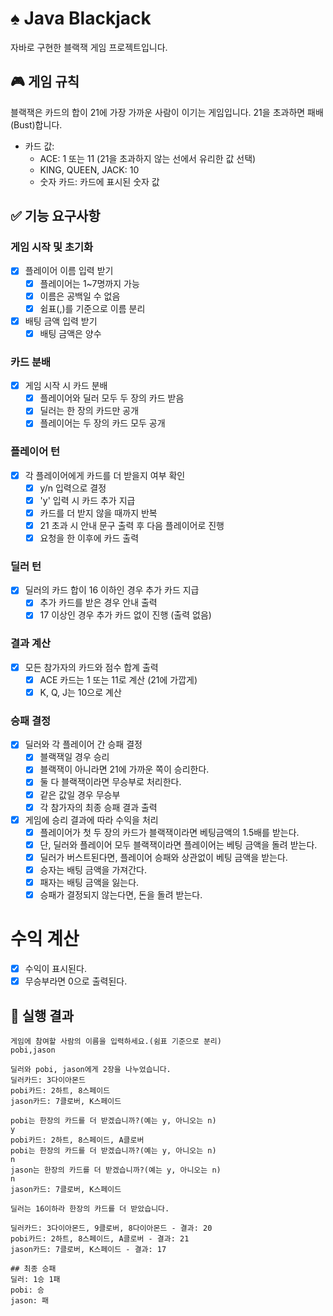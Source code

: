 # ♠️ Java Blackjack

자바로 구현한 블랙잭 게임 프로젝트입니다.

## 🎮 게임 규칙

블랙잭은 카드의 합이 21에 가장 가까운 사람이 이기는 게임입니다. 21을 초과하면 패배(Bust)합니다.

- 카드 값:
    - ACE: 1 또는 11 (21을 초과하지 않는 선에서 유리한 값 선택)
    - KING, QUEEN, JACK: 10
    - 숫자 카드: 카드에 표시된 숫자 값

## ✅ 기능 요구사항

### 게임 시작 및 초기화

- [x] 플레이어 이름 입력 받기
    - [x] 플레이어는 1~7명까지 가능
    - [x] 이름은 공백일 수 없음
    - [x] 쉼표(,)를 기준으로 이름 분리
- [x] 배팅 금액 입력 받기
    - [x] 배팅 금액은 양수

### 카드 분배

- [x] 게임 시작 시 카드 분배
    - [x] 플레이어와 딜러 모두 두 장의 카드 받음
    - [x] 딜러는 한 장의 카드만 공개
    - [x] 플레이어는 두 장의 카드 모두 공개

### 플레이어 턴

- [x] 각 플레이어에게 카드를 더 받을지 여부 확인
    - [x] y/n 입력으로 결정
    - [x] 'y' 입력 시 카드 추가 지급
    - [x] 카드를 더 받지 않을 때까지 반복
    - [x] 21 초과 시 안내 문구 출력 후 다음 플레이어로 진행
    - [x] 요청을 한 이후에 카드 출력

### 딜러 턴

- [x] 딜러의 카드 합이 16 이하인 경우 추가 카드 지급
    - [x] 추가 카드를 받은 경우 안내 출력
    - [x] 17 이상인 경우 추가 카드 없이 진행 (출력 없음)

### 결과 계산

- [x] 모든 참가자의 카드와 점수 합계 출력
    - [x] ACE 카드는 1 또는 11로 계산 (21에 가깝게)
    - [x] K, Q, J는 10으로 계산

### 승패 결정

- [x] 딜러와 각 플레이어 간 승패 결정
    - [x] 블랙잭일 경우 승리
    - [x] 블랙잭이 아니라면 21에 가까운 쪽이 승리한다.
    - [x] 둘 다 블랙잭이라면 무승부로 처리한다.
    - [x] 같은 값일 경우 무승부
    - [x] 각 참가자의 최종 승패 결과 출력
- [x] 게임에 승리 결과에 따라 수익을 처리
    - [x] 플레이어가 첫 두 장의 카드가 블랙잭이라면 베팅금액의 1.5배를 받는다.
    - [x] 단, 딜러와 플레이어 모두 블랙잭이라면 플레이어는 베팅 금액을 돌려 받는다.
    - [x] 딜러가 버스트된다면, 플레이어 승패와 상관없이 베팅 금액을 받는다.
    - [x] 승자는 배팅 금액을 가져간다.
    - [x] 패자는 배팅 금액을 잃는다.
    - [x] 승패가 결정되지 않는다면, 돈을 돌려 받는다.

# 수익 계산

- [x] 수익이 표시된다.
- [x] 무승부라면 0으로 출력된다.

## 🚀 실행 결과

```
게임에 참여할 사람의 이름을 입력하세요.(쉼표 기준으로 분리)
pobi,jason

딜러와 pobi, jason에게 2장을 나누었습니다.
딜러카드: 3다이아몬드
pobi카드: 2하트, 8스페이드
jason카드: 7클로버, K스페이드

pobi는 한장의 카드를 더 받겠습니까?(예는 y, 아니오는 n)
y
pobi카드: 2하트, 8스페이드, A클로버
pobi는 한장의 카드를 더 받겠습니까?(예는 y, 아니오는 n)
n
jason는 한장의 카드를 더 받겠습니까?(예는 y, 아니오는 n)
n
jason카드: 7클로버, K스페이드

딜러는 16이하라 한장의 카드를 더 받았습니다.

딜러카드: 3다이아몬드, 9클로버, 8다이아몬드 - 결과: 20
pobi카드: 2하트, 8스페이드, A클로버 - 결과: 21
jason카드: 7클로버, K스페이드 - 결과: 17

## 최종 승패
딜러: 1승 1패
pobi: 승
jason: 패
```
